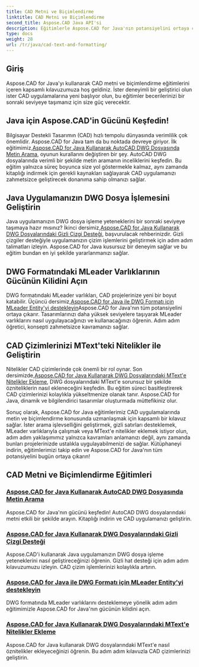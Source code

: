 ```yaml
---
title: CAD Metni ve Biçimlendirme
linktitle: CAD Metni ve Biçimlendirme
second_title: Aspose.CAD Java API'si
description: Eğitimlerle Aspose.CAD for Java'nın potansiyelini ortaya çıkarın. CAD uygulamanızı geliştirmek için metin aramayı, gizli çizgileri, MLeader varlıklarını ve MTEXt niteliklerini öğrenin.
type: docs
weight: 28
url: /tr/java/cad-text-and-formatting/
---
```

## Giriş
Aspose.CAD for Java'yı kullanarak CAD metni ve biçimlendirme eğitimlerini içeren kapsamlı kılavuzumuza hoş geldiniz. İster deneyimli bir geliştirici olun ister CAD uygulamalarına yeni başlıyor olun, bu eğitimler becerilerinizi bir sonraki seviyeye taşımanız için size güç verecektir.

## Java için Aspose.CAD'in Gücünü Keşfedin!

 Bilgisayar Destekli Tasarımın (CAD) hızlı tempolu dünyasında verimlilik çok önemlidir. Aspose.CAD for Java tam da bu noktada devreye giriyor. İlk eğitimimiz,[Aspose.CAD for Java Kullanarak AutoCAD DWG Dosyasında Metin Arama](./search-text-in-dwg/), oyunun kurallarını değiştiren bir şey. AutoCAD DWG dosyalarında verimli bir şekilde metin aramanın inceliklerini keşfedin. Bu eğitim yalnızca süreç boyunca size yol göstermekle kalmaz, aynı zamanda kitaplığı indirmek için gerekli kaynakları sağlayarak CAD uygulamanızı zahmetsizce geliştirecek donanıma sahip olmanızı sağlar.

## Java Uygulamanızın DWG Dosya İşlemesini Geliştirin

 Java uygulamanızın DWG dosya işleme yeteneklerini bir sonraki seviyeye taşımaya hazır mısınız? İkinci dersimiz,[Aspose.CAD for Java Kullanarak DWG Dosyalarındaki Gizli Çizgi Desteği](./support-hidden-lines-in-dwg/), başvurulacak rehberinizdir. Gizli çizgiler desteğiyle uygulamanızın çizim işlemlerini geliştirmek için adım adım talimatları izleyin. Aspose.CAD for Java kusursuz bir deneyim sağlar ve bu eğitim bundan en iyi şekilde yararlanmanızı sağlar.

## DWG Formatındaki MLeader Varlıklarının Gücünün Kilidini Açın

 DWG formatındaki MLeader varlıkları, CAD projelerinize yeni bir boyut katabilir. Üçüncü dersimiz,[Aspose.CAD for Java ile DWG Formatı için MLeader Entity'yi destekleyin](./support-mleader-entity/)Aspose.CAD for Java'nın tüm potansiyelini ortaya çıkarır. Tasarımlarınızı daha yüksek seviyelere taşıyarak MLeader varlıklarını nasıl uygulayacağınızı ve kullanacağınızı öğrenin. Adım adım öğretici, konsepti zahmetsizce kavramanızı sağlar.

## CAD Çizimlerinizi MText'teki Nitelikler ile Geliştirin

Nitelikler CAD çizimlerinde çok önemli bir rol oynar. Son dersimizde,[Aspose.CAD for Java Kullanarak DWG Dosyalarındaki MText'e Nitelikler Ekleme](./add-attributes-to-mtext/), DWG dosyalarındaki MText'e sorunsuz bir şekilde özniteliklerin nasıl ekleneceğini keşfedin. Bu eğitim süreci basitleştirerek CAD çizimlerinizi kolaylıkla yükseltmenize olanak tanır. Aspose.CAD for Java, dinamik ve bilgilendirici tasarımlar oluşturmada müttefikiniz olur.

Sonuç olarak, Aspose.CAD for Java eğitimlerimiz CAD uygulamalarında metin ve biçimlendirme konusunda uzmanlaşmak için kapsamlı bir kılavuz sağlar. İster arama işlevselliğini geliştirmek, gizli satırları desteklemek, MLeader varlıklarıyla çalışmak veya MText'e nitelikler eklemek istiyor olun, adım adım yaklaşımımız yalnızca kavramları anlamanızı değil, aynı zamanda bunları projelerinizde ustalıkla uygulayabilmenizi de sağlar. Kütüphaneyi indirin, eğitimlerimizi takip edin ve Aspose.CAD for Java'nın tüm potansiyelini bugün ortaya çıkarın!

## CAD Metni ve Biçimlendirme Eğitimleri
### [Aspose.CAD for Java Kullanarak AutoCAD DWG Dosyasında Metin Arama](./search-text-in-dwg/)
Aspose.CAD for Java'nın gücünü keşfedin! AutoCAD DWG dosyalarındaki metni etkili bir şekilde arayın. Kitaplığı indirin ve CAD uygulamanızı geliştirin.
### [Aspose.CAD for Java Kullanarak DWG Dosyalarındaki Gizli Çizgi Desteği](./support-hidden-lines-in-dwg/)
Aspose.CAD'i kullanarak Java uygulamanızın DWG dosya işleme yeteneklerini nasıl geliştireceğinizi öğrenin. Gizli hat desteği için adım adım kılavuzumuzu izleyin. CAD çizim işlemlerinizi kolaylıkla artırın.
### [Aspose.CAD for Java ile DWG Formatı için MLeader Entity'yi destekleyin](./support-mleader-entity/)
DWG formatında MLeader varlıklarını desteklemeye yönelik adım adım eğitimimizle Aspose.CAD for Java'nın gücünün kilidini açın.
### [Aspose.CAD for Java Kullanarak DWG Dosyalarındaki MText'e Nitelikler Ekleme](./add-attributes-to-mtext/)
Aspose.CAD for Java kullanarak DWG dosyalarındaki MText'e nasıl öznitelikler ekleyeceğinizi öğrenin. Bu adım adım kılavuzla CAD çizimlerinizi geliştirin.